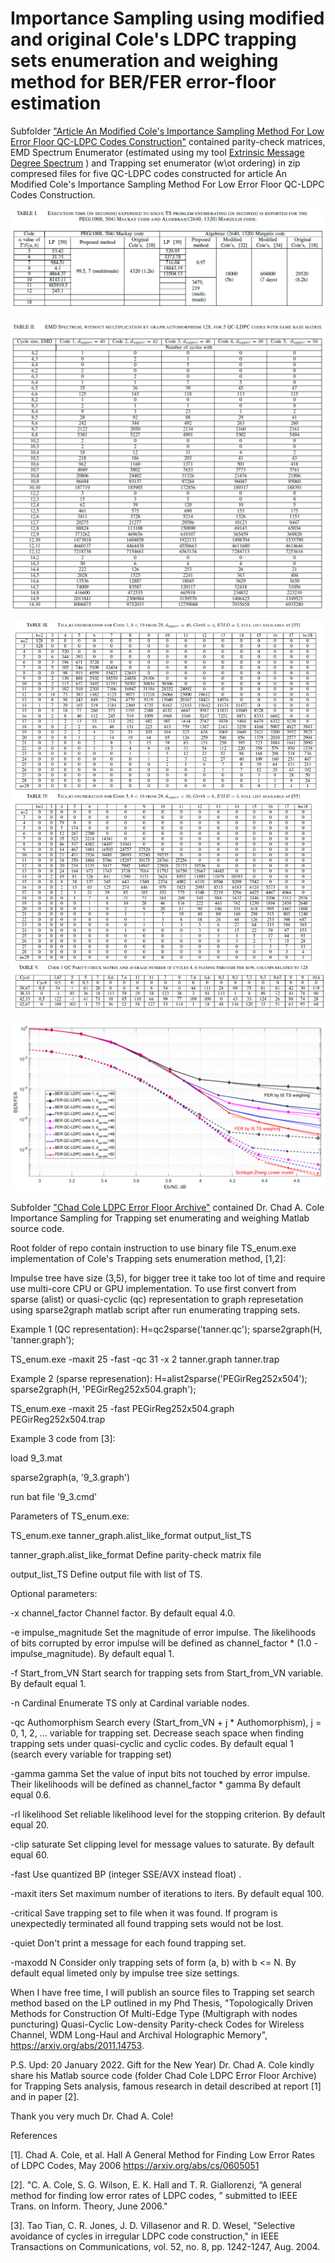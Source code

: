 # Importance Sampling using modified and original Cole's LDPC trapping sets enumeration and weighing method for BER/FER error-floor estimation
Subfolder ["Article An Modified Cole's Importance Sampling Method For Low Error Floor QC-LDPC Codes Construction"](https://github.com/Lcrypto/trapping-sets-enumeration/tree/master/Article%20An%20Modified%20Cole's%20Importance%20Sampling%20Method%20For%20Low%20Error%20Floor%20QC-LDPC%20Codes%20Construction) contained parity-check matrices, EMD Spectrum Enumerator (estimated using my tool [Extrinsic Message Degree Spectrum](https://github.com/Lcrypto/EMD-Spectrum-LDPC) )  and Trapping set enumerator (w\ot ordering) in zip compresed files for five QC-LDPC codes constructed for article An Modified Cole's Importance Sampling Method For Low Error Floor QC-LDPC Codes Construction.

![alt text](https://github.com/Lcrypto/trapping-sets-enumeration/blob/master/Article%20An%20Modified%20Cole's%20Importance%20Sampling%20Method%20For%20Low%20Error%20Floor%20QC-LDPC%20Codes%20Construction/Table_1.png)

![alt text](https://github.com/Lcrypto/trapping-sets-enumeration/blob/master/Article%20An%20Modified%20Cole's%20Importance%20Sampling%20Method%20For%20Low%20Error%20Floor%20QC-LDPC%20Codes%20Construction/Table_2.png)

![alt text](https://github.com/Lcrypto/trapping-sets-enumeration/blob/master/Article%20An%20Modified%20Cole's%20Importance%20Sampling%20Method%20For%20Low%20Error%20Floor%20QC-LDPC%20Codes%20Construction/Table_3_5.png)

![alt text](https://github.com/Lcrypto/trapping-sets-enumeration/blob/master/Article%20An%20Modified%20Cole's%20Importance%20Sampling%20Method%20For%20Low%20Error%20Floor%20QC-LDPC%20Codes%20Construction/SZ_Lin_Weigh_Sim.png)

Subfolder ["Chad Cole LDPC Error Floor Archive"](https://github.com/Lcrypto/trapping-sets-enumeration/tree/master/Chad%20Cole%20LDPC%20Error%20Floor%20Archive)
contained  Dr. Chad A. Cole Importance Sampling for Trapping set enumerating and weighing Matlab source code.

Root folder of repo contain instruction to use binary file TS_enum.exe implementation of Cole's Trapping sets enumeration method, [1,2]:


Impulse tree have size (3,5), for bigger tree it take too lot of time and require use multi-core CPU or GPU implementation.
To use first convert from sparse (alist) or quasi-cyclic (qc) representation to graph represetation using sparse2graph matlab script after run enumerating trapping sets. 



Example 1 (QC representation):
H=qc2sparse('tanner.qc'); 
sparse2graph(H, 'tanner.graph');


TS_enum.exe -maxit 25 -fast  -qc 31 -x  2  tanner.graph tanner.trap


Example 2 (sparse represenation):
H=alist2sparse('PEGirReg252x504'); 
sparse2graph(H, 'PEGirReg252x504.graph');


TS_enum.exe -maxit 25 -fast   PEGirReg252x504.graph PEGirReg252x504.trap


Example 3 code from [3]: 


load 9_3.mat

sparse2graph(a, '9_3.graph')

run bat file '9_3.cmd'



Parameters of TS_enum.exe:



TS_enum.exe   tanner_graph.alist_like_format  output_list_TS 




  tanner_graph.alist_like_format  Define parity-check matrix file

  output_list_TS                  Define output file with list of TS.



Optional parameters:

  -x channel_factor               Channel factor. By default equal 4.0.

  -e impulse_magnitude            Set the magnitude of error impulse. The likelihoods
                                  of bits corrupted by error impulse will be defined as
                                  channel_factor * (1.0 - impulse_magnitude).
                                  By default equal 1.

  -f Start_from_VN                Start search for trapping sets from Start_from_VN variable.
                                  By default equal 1.

  -n Cardinal                     Enumerate TS only at Cardinal variable nodes.

  -qc Authomorphism               Search every (Start_from_VN + j * Authomorphism), j = 0, 1, 2, ...
                                  variable for trapping set. Decrease seach space when finding trapping
                                  sets under quasi-cyclic and cyclic codes.
                                  By default equal 1 (search every variable for trapping set)

  -gamma gamma                    Set the value of input bits not touched
                                  by error impulse. Their likelihoods will be defined as
                                  channel_factor * gamma
                                  By default equal 0.6.

  -rl likelihood                  Set reliable likelihood level for the stopping
                                  criterion. By default equal 20.

  -clip saturate                  Set clipping level for message values to saturate.
                                  By default equal 60.

  -fast                           Use quantized BP (integer SSE/AVX instead float) .

  -maxit iters                    Set maximum number of iterations to iters.
                                  By default equal 100.

  -critical                       Save trapping set to file when it was found. If program
                                  is unexpectedly terminated all found trapping sets
                                  would not be lost.

  -quiet                          Don't print a message for each found trapping set.

  -maxodd N                       Consider only trapping sets of form (a, b) with b <= N.
                                  By default equal limeted only by impulse tree size settings.


 When I have free time, I will publish an source files to Trapping set search method based on the LP outlined in my Phd Thesis, "Topologically Driven Methods for Construction Of Multi-Edge Type (Multigraph with nodes puncturing) Quasi-Cyclic Low-density Parity-check Codes for Wireless Channel, WDM Long-Haul and Archival Holographic Memory", https://arxiv.org/abs/2011.14753. 


P.S.
Upd: 20 January 2022. Gift for the New Year)  Dr. Chad A. Cole kindly share his Matlab source code (folder Chad Cole LDPC Error Floor Archive) for Trapping Sets analysis, famous research in detail described at report [1] and in paper [2]. 


Thank you very much Dr. Chad A. Cole!


References


[1].  Chad A. Cole, et al. Hall A General Method for Finding Low Error Rates of LDPC Codes, May 2006 https://arxiv.org/abs/cs/0605051


[2].  "C. A. Cole, S. G. Wilson, E. K. Hall and T. R. Giallorenzi, “A general method for finding low error rates of LDPC codes, ” submitted to IEEE Trans. on Inform. Theory, June 2006."


[3]. Tao Tian, C. R. Jones, J. D. Villasenor and R. D. Wesel, "Selective avoidance of cycles in irregular LDPC code construction," in IEEE Transactions on Communications, vol. 52, no. 8, pp. 1242-1247, Aug. 2004.


